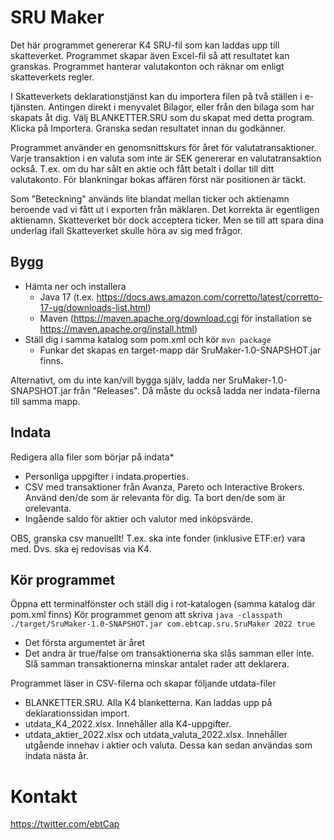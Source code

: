 # SRU Maker

Det här programmet genererar K4 SRU-fil som kan laddas upp till skatteverket. Programmet skapar även Excel-fil så att resultatet kan granskas.
Programmet hanterar valutakonton och räknar om enligt skatteverkets regler. 

I Skatteverkets deklarationstjänst kan du importera filen på två ställen i e-tjänsten. Antingen direkt i menyvalet Bilagor, eller från den bilaga som har skapats åt dig. Välj BLANKETTER.SRU som du skapat med detta program. Klicka på Importera. Granska sedan resultatet innan du godkänner.

Programmet använder en genomsnittskurs för året för valutatransaktioner. Varje transaktion i en valuta som inte är SEK genererar en valutatransaktion också. T.ex. om du har sålt en aktie och fått betalt i dollar till ditt valutakonto. För blankningar bokas affären först när positionen är täckt.

Som "Beteckning" används lite blandat mellan ticker och aktienamn beroende vad vi fått ut i exporten från mäklaren. Det korrekta är egentligen aktienamn. Skatteverket bör dock acceptera ticker. Men se till att spara dina underlag ifall Skatteverket skulle höra av sig med frågor.

## Bygg
- Hämta ner och installera
  - Java 17 (t.ex. https://docs.aws.amazon.com/corretto/latest/corretto-17-ug/downloads-list.html)
  - Maven (https://maven.apache.org/download.cgi för installation se https://maven.apache.org/install.html)
- Ställ dig i samma katalog som pom.xml och kör  ```mvn package```
  - Funkar det skapas en target-mapp där SruMaker-1.0-SNAPSHOT.jar finns.

Alternativt, om du inte kan/vill bygga själv, ladda ner SruMaker-1.0-SNAPSHOT.jar från "Releases". Då måste du också ladda ner indata-filerna till samma mapp.


## Indata
Redigera alla filer som börjar på indata*
- Personliga uppgifter i indata.properties.
- CSV med transaktioner från Avanza, Pareto och Interactive Brokers. Använd den/de som är relevanta för dig. Ta bort den/de som är orelevanta.
- Ingående saldo för aktier och valutor med inköpsvärde.

OBS, granska csv manuellt! T.ex. ska inte fonder (inklusive ETF:er) vara med. Dvs. ska ej redovisas via K4.

## Kör programmet
Öppna ett terminalfönster och ställ dig i rot-katalogen (samma katalog där pom.xml finns)
Kör programmet genom att skriva  ``` java -classpath ./target/SruMaker-1.0-SNAPSHOT.jar com.ebtcap.sru.SruMaker 2022 true ```
- Det första argumentet är året
- Det andra är true/false om transaktionerna ska slås samman eller inte. Slå samman transaktionerna minskar antalet rader att deklarera.

Programmet läser in CSV-filerna och skapar följande utdata-filer
- BLANKETTER.SRU. Alla K4 blanketterna. Kan laddas upp på deklarationssidan import.
- utdata_K4_2022.xlsx. Innehåller alla K4-uppgifter.
- utdata_aktier_2022.xlsx och utdata_valuta_2022.xlsx. Innehåller utgående innehav i aktier och valuta. Dessa kan sedan användas som indata nästa år.


# Kontakt
https://twitter.com/ebtCap
